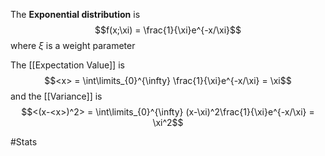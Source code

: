 The **Exponential distribution** is 
$$f(x;\xi) = \frac{1}{\xi}e^{-x/\xi}$$
where $\xi$ is a weight parameter 

The [[Expectation Value]] is 
$$<x> = \int\limits_{0}^{\infty} \frac{1}{\xi}e^{-x/\xi} = \xi$$
and the [[Variance]] is
$$<(x-<x>)^2> = \int\limits_{0}^{\infty} (x-\xi)^2\frac{1}{\xi}e^{-x/\xi} = \xi^2$$

#Stats 